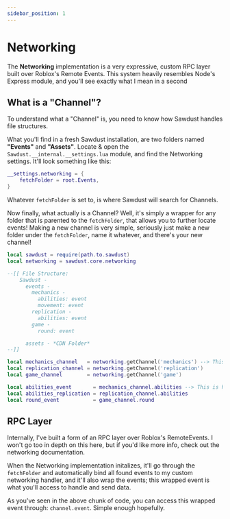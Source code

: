 ```yaml
---
sidebar_position: 1
---
```


# Networking

The **Networking** implementation is a very expressive, custom RPC layer built over Roblox's Remote Events. This system heavily resembles Node's Express module, and you'll see exactly what I mean in a second

## What is a "Channel"?

To understand what a "Channel" is, you need to know how Sawdust handles file structures.

What you'll find in a fresh Sawdust installation, are two folders named **"Events"** and **"Assets"**. Locate & open the `Sawdust.__internal.__settings.lua` module, and find the Networking settings. It'll look something like this:

```lua
__settings.networking = {
    fetchFolder = root.Events,
}
```

Whatever `fetchFolder` is set to, is where Sawdust will search for Channels.

Now finally, what actually is a Channel? Well, it's simply a wrapper for any folder that is parented to the `fetchFolder`, that allows you to further locate events! Making a new channel is very simple, seriously just make a new folder under the `fetchFolder`, name it whatever, and there's your new channel!

```lua
local sawdust = require(path.to.sawdust)
local networking = sawdust.core.networking

--[[ File Structure:
    Sawdust -
      events -
        mechanics -
          abilities: event
          movement: event
        replication -
          abilities: event
        game -
          round: event

      assets - *CDN Folder*
--]]

local mechanics_channel   = networking.getChannel('mechanics') --> This is how you fetch a Channel
local replication_channel = networking.getChannel('replication')
local game_channel        = networking.getChannel('game')

local abilities_event       = mechanics_channel.abilities --> This is how you fetch a Wrapped Event
local abilities_replication = replication_channel.abilities
local round_event           = game_channel.round

```

## RPC Layer

Internally, I've built a form of an RPC layer over Roblox's RemoteEvents. I won't go too in depth on this here, but if you'd like more info, check out the networking documentation.

When the Networking implementation initalizes, it'll go through the `fetchFolder` and automatically bind all found events to my custom networking handler, and it'll also wrap the events; this wrapped event is what you'll access to handle and send data.

As you've seen in the above chunk of code, you can access this wrapped event through: `channel.event`. Simple enough hopefully.
